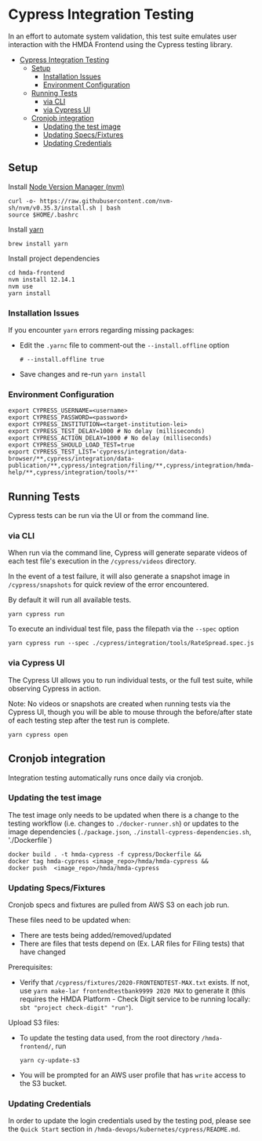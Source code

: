 # Cypress Integration Testing

In an effort to automate system validation, this test suite emulates user interaction with the HMDA Frontend using the Cypress testing library.

- [Cypress Integration Testing](#cypress-integration-testing)
  - [Setup](#setup)
    - [Installation Issues](#installation-issues)
    - [Environment Configuration](#environment-configuration)
  - [Running Tests](#running-tests)
    - [via CLI](#via-cli)
    - [via Cypress UI](#via-cypress-ui)
  - [Cronjob integration](#cronjob-integration)
    - [Updating the test image](#updating-the-test-image)
    - [Updating Specs/Fixtures](#updating-specsfixtures)
    - [Updating Credentials](#updating-credentials)

## Setup

Install [Node Version Manager (nvm)](https://github.com/nvm-sh/nvm#installing-and-updating)

```
curl -o- https://raw.githubusercontent.com/nvm-sh/nvm/v0.35.3/install.sh | bash
source $HOME/.bashrc
```

Install [yarn](https://yarnpkg.com/getting-started/install)

```
brew install yarn
```

Install project dependencies

```
cd hmda-frontend
nvm install 12.14.1
nvm use
yarn install
```

### Installation Issues

If you encounter `yarn` errors regarding missing packages:

- Edit the `.yarnc` file to comment-out the `--install.offline` option
  ```
  # --install.offline true
  ```
- Save changes and re-run `yarn install`

### Environment Configuration

```
export CYPRESS_USERNAME=<username>
export CYPRESS_PASSWORD=<password>
export CYPRESS_INSTITUTION=<target-institution-lei>
export CYPRESS_TEST_DELAY=1000 # No delay (milliseconds)
export CYPRESS_ACTION_DELAY=1000 # No delay (milliseconds)
export CYPRESS_SHOULD_LOAD_TEST=true
export CYPRESS_TEST_LIST='cypress/integration/data-browser/**,cypress/integration/data-publication/**,cypress/integration/filing/**,cypress/integration/hmda-help/**,cypress/integration/tools/**'
```

## Running Tests

Cypress tests can be run via the UI or from the command line.

### via CLI

When run via the command line, Cypress will generate separate videos of each test file's execution in the `/cypress/videos` directory.

In the event of a test failure, it will also generate a snapshot image in `/cypress/snapshots` for quick review of the error encountered.

By default it will run all available tests.

```
yarn cypress run
```

To execute an individual test file, pass the filepath via the `--spec` option

```
yarn cypress run --spec ./cypress/integration/tools/RateSpread.spec.js
```

### via Cypress UI

The Cypress UI allows you to run individual tests, or the full test suite, while observing Cypress in action.

Note: No videos or snapshots are created when running tests via the Cypress UI, though you will be able to mouse through the before/after state of each testing step after the test run is complete.

```
yarn cypress open
```

## Cronjob integration

Integration testing automatically runs once daily via cronjob.

### Updating the test image

The test image only needs to be updated when there is a change to the testing workflow (i.e. changes to `./docker-runner.sh`) or updates to the image dependencies (`./package.json`, `./install-cypress-dependencies.sh`, './Dockerfile`)

```
docker build . -t hmda-cypress -f cypress/Dockerfile &&
docker tag hmda-cypress <image_repo>/hmda/hmda-cypress &&
docker push  <image_repo>/hmda/hmda-cypress
```

### Updating Specs/Fixtures

Cronjob specs and fixtures are pulled from AWS S3 on each job run.

These files need to be updated when:

- There are tests being added/removed/updated
- There are files that tests depend on (Ex. LAR files for Filing tests) that have changed

Prerequisites:

- Verify that `/cypress/fixtures/2020-FRONTENDTEST-MAX.txt` exists. If not, use `yarn make-lar frontendtestbank9999 2020 MAX` to generate it (this requires the HMDA Platform - Check Digit service to be running locally: `sbt "project check-digit" "run"`).

Upload S3 files:

- To update the testing data used, from the root directory `/hmda-frontend/`, run

  ```
  yarn cy-update-s3
  ```

- You will be prompted for an AWS user profile that has `write` access to the S3 bucket.

### Updating Credentials

In order to update the login credentials used by the testing pod, please see the `Quick Start` section in `/hmda-devops/kubernetes/cypress/README.md`.
